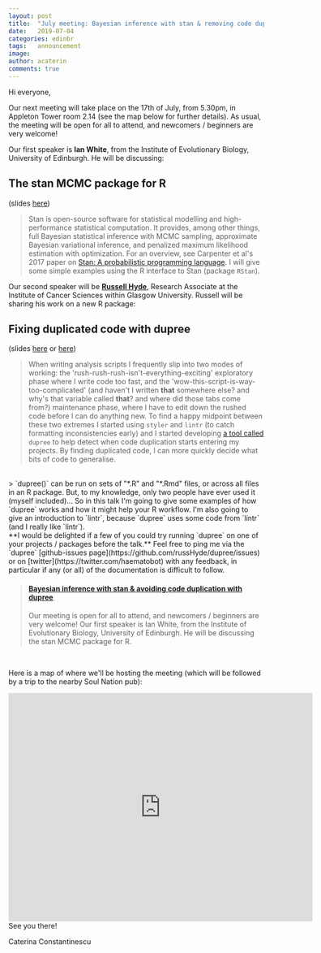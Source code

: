 ```yaml
---
layout: post
title:  "July meeting: Bayesian inference with stan & removing code duplication with dupree"
date:   2019-07-04
categories: edinbr
tags:   announcement
image:
author: acaterin
comments: true
---
```




Hi everyone,
<br/>


Our next meeting will take place on the 17th of July, from 5.30pm, in Appleton Tower room 2.14 (see the map below for further details). As usual, the meeting will be open for all to attend, and newcomers / beginners are very welcome!


Our first speaker is **Ian White**, from the Institute of Evolutionary Biology, University of Edinburgh. He will be discussing:

## The stan MCMC package for R

(slides [here](https://github.com/EdinbR/edinbr-talks/blob/master/2019-07-17/IanWhite_Rstantalk.pdf))

> Stan is open-source software for statistical modelling and high-performance statistical computation. It provides, among other things, full Bayesian statistical inference with MCMC sampling, approximate Bayesian variational inference, and penalized maximum likelihood estimation with optimization. For an overview, see Carpenter et al's 2017 paper on [Stan: A probabilistic programming language](https://www.jstatsoft.org/article/view/v076i01). I will give some simple examples using the R interface to Stan (package `RStan`).



Our second speaker will be [**Russell Hyde**](https://www.gla.ac.uk/researchinstitutes/cancersciences/staff/russellhyde/), Research Associate at the Institute of Cancer Sciences within Glasgow University. Russell will be sharing his work on a new R package:

## Fixing duplicated code with dupree

(slides [here](http://rpubs.com/russH/dupree-intro) or [here](https://github.com/EdinbR/edinbr-talks/tree/master/2019-07-17))


> When writing analysis scripts I frequently slip into two modes of working: the 'rush-rush-rush-isn't-everything-exciting' exploratory phase where I write code too fast, 
    and the 'wow-this-script-is-way-too-complicated' (and haven't I written **that** somewhere else? and why's that variable called **that**? and where did those tabs come from?) maintenance phase, where I have to edit down the rushed code before I can do anything new. To find a happy midpoint between these two extremes I started using `styler` and `lintr` (to catch formatting inconsistencies early) and I started developing [a tool called](https://github.com/russHyde/dupree) `dupree` to help detect when code duplication starts entering my projects. By finding duplicated code, I can more quickly decide what bits of code to generalise.
<br>
> `dupree()` can be run on sets of "*.R" and "*.Rmd" files, or across all files in an R package. But, to my knowledge, only two people have ever used it (myself included)... So in this talk I'm going to give some examples of how `dupree` works and how it might help your R workflow. I'm also going to give an introduction to `lintr`, because `dupree` uses some code from `lintr`  (and I really like `lintr`). 
<br> **I would be delighted if a few of you could try running `dupree` on one of your projects / packages before the talk.** Feel free to ping me via the `dupree` [github-issues page](https://github.com/russHyde/dupree/issues) or on [twitter](https://twitter.com/haematobot) with any feedback, in particular if any (or all) of the documentation is difficult to follow.
 



<blockquote class="embedly-card"><h4><a href="https://www.meetup.com/EdinbR/events/262874336/">Bayesian inference with stan & avoiding code duplication with dupree</a></h4><p>Our meeting is open for all to attend, and newcomers / beginners are very welcome! Our first speaker is Ian White, from the Institute of Evolutionary Biology, University of Edinburgh. He will be discussing the stan MCMC package for R.</p></blockquote>
<script async src="//cdn.embedly.com/widgets/platform.js" charset="UTF-8"></script>




<br/>




Here is a map of where we'll be hosting the meeting (which will be followed by a trip to the nearby Soul Nation pub):

<iframe src="https://www.google.com/maps/embed?pb=!1m18!1m12!1m3!1d2234.2880000891505!2d-3.1891977839617285!3d55.94438008466733!2m3!1f0!2f0!3f0!3m2!1i1024!2i768!4f13.1!3m3!1m2!1s0x4887c783851c5b41%3A0x3d222164a50901a6!2sAppleton+Tower%2C+11+Crichton+St%2C+Edinburgh+EH8+9LE!5e0!3m2!1sen!2suk!4v1560293102541!5m2!1sen!2suk" width="600" height="450" frameborder="0" style="border:0" allowfullscreen></iframe>

<br/>
See you there!

Caterina Constantinescu
